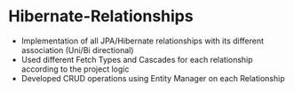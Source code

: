 # Hibernate-Relationships
- Implementation of all JPA/Hibernate relationships with its different association (Uni/Bi directional)
- Used different Fetch Types and Cascades for each relationship according to the project logic
- Developed CRUD operations using Entity Manager on each Relationship
